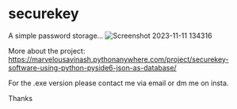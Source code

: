 # securekey
A simple password storage...
![Screenshot 2023-11-11 134316](https://github.com/AvinashPrajapati/securekey/assets/62180007/f7c5587b-f7aa-4908-995e-39ae0b02c12c)

More about the project: https://marvelousavinash.pythonanywhere.com/project/securekey-software-using-python-pyside6-json-as-database/

For the .exe version please contact me via email or dm me on insta.

Thanks
